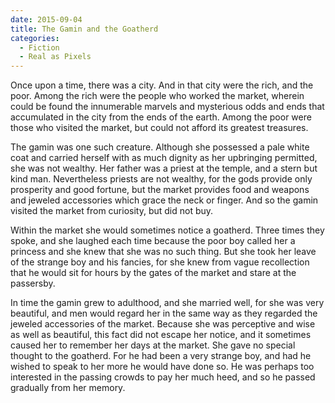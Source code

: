 ```yaml
---
date: 2015-09-04
title: The Gamin and the Goatherd
categories:
  - Fiction
  - Real as Pixels
---
```


Once upon a time, there was a city. And in that city were the rich, and the poor. Among the rich were the people who worked the market, wherein could be found the innumerable marvels and mysterious odds and ends that accumulated in the city from the ends of the earth. Among the poor were those who visited the market, but could not afford its greatest treasures.

<!-- more -->

The gamin was one such creature. Although she possessed a pale white coat and carried herself with as much dignity as her upbringing permitted, she was not wealthy. Her father was a priest at the temple, and a stern but kind man. Nevertheless priests are not wealthy, for the gods provide only prosperity and good fortune, but the market provides food and weapons and jeweled accessories which grace the neck or finger. And so the gamin visited the market from curiosity, but did not buy.

Within the market she would sometimes notice a goatherd. Three times they spoke, and she laughed each time because the poor boy called her a princess and she knew that she was no such thing. But she took her leave of the strange boy and his fancies, for she knew from vague recollection that he would sit for hours by the gates of the market and stare at the passersby.

In time the gamin grew to adulthood, and she married well, for she was very beautiful, and men would regard her in the same way as they regarded the jeweled accessories of the market. Because she was perceptive and wise as well as beautiful, this fact did not escape her notice, and it sometimes caused her to remember her days at the market. She gave no special thought to the goatherd. For he had been a very strange boy, and had he wished to speak to her more he would have done so. He was perhaps too interested in the passing crowds to pay her much heed, and so he passed gradually from her memory.
